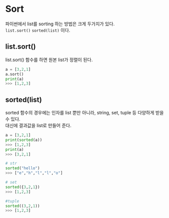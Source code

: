 # Sort

파이썬에서 list를 sorting 하는 방법은 크게 두가지가 있다.  
`list.sort()`  `sorted(list)` 이다.

## list.sort()

list.sort() 함수를 하면 원본 list가 정렬이 된다. 

```py
a = [3,2,1]
a.sort()
print(a)
>>> [1,2,3]
```

## sorted(list)

sorted 함수의 경우에는 인자를 list 뿐만 아니라, string, set, tuple 등 다양하게 받을 수 있다.  
대신에 결과값을 list로 만들어 준다. 

```py
a = [3,2,1]
print(sorted(a))
>>> [1,2,3]
print(a)
>>> [3,2,1]
```

```py
# str
sorted("hello")
>>> ["e","h","l","l","o"]

# set
sorted({3,2,1})
>>> [1,2,3]

#tuple
sorted((3,2,1))
>>> [1,2,3]
```